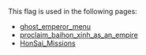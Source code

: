 This flag is used in the following pages:
 - [ghost_emperor_menu](../events/ghost_emperor_menu.md)
 - [proclaim_baihon_xinh_as_an_empire](../events/proclaim_baihon_xinh_as_an_empire.md)
 - [HonSai_Missions](../missions/HonSai_Missions.md)
